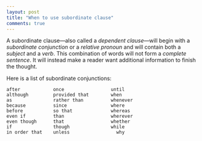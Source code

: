 ```yaml
---
layout: post
title: "When to use subordinate clause"
comments: true
---
```

A subordinate clause—also called a *dependent clause*—will begin with a _subordinate conjunction_ or a _relative pronoun_ and will contain both a _subject_ and a _verb_. This combination of words will not form a _complete sentence_. It will instead make a reader want additional information to finish the thought.

Here is a list of subordinate conjunctions:

~~~
after            once                 until
although         provided that        when
as               rather than          whenever
because          since                where
before           so that              whereas
even if          than                 wherever
even though      that                 whether
if               though               while
in order that 	 unless 	            why
~~~


















